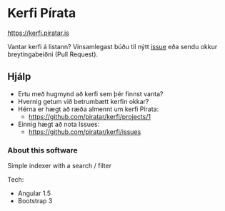 # Kerfi Pírata

https://kerfi.piratar.is

Vantar kerfi á listann? Vinsamlegast búðu til nýtt [issue](https://github.com/piratar/kerfi/issues) eða sendu okkur breytingabeiðni (Pull Request).

## Hjálp
* Ertu með hugmynd að kerfi sem þér finnst vanta?
* Hvernig getum við betrumbætt kerfin okkar?
* Hérna er hægt að ræða almennt um kerfi Pírata: 
   * https://github.com/piratar/kerfi/projects/1
* Einnig hægt að nota Issues: 
   * https://github.com/piratar/kerfi/issues



### About this software

Simple indexer with a search / filter 

Tech:
* Angular 1.5
* Bootstrap 3
